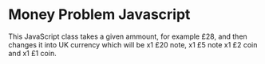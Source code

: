 # Money Problem Javascript

This JavaScript class takes a given ammount, for example £28, and then changes it into UK currency which will be x1 £20 note, x1 £5 note x1 £2 coin and x1 £1 coin.
